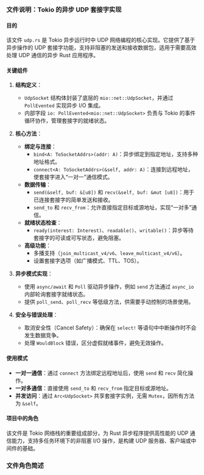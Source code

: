 ### 文件说明：Tokio 的异步 UDP 套接字实现

#### 目的
该文件 `udp.rs` 是 Tokio 异步运行时中 UDP 网络编程的核心实现。它提供了基于异步操作的 UDP 套接字功能，支持非阻塞的发送和接收数据包，适用于需要高效处理 UDP 通信的异步 Rust 应用程序。

#### 关键组件
1. **结构定义**：
   - `UdpSocket` 结构体封装了底层的 `mio::net::UdpSocket`，并通过 `PollEvented` 实现异步 I/O 集成。
   - 内部字段 `io: PollEvented<mio::net::UdpSocket>` 负责与 Tokio 的事件循环协作，管理套接字的就绪状态。

2. **核心方法**：
   - **绑定与连接**：
     - `bind<A: ToSocketAddrs>(addr: A)`：异步绑定到指定地址，支持多种地址格式。
     - `connect<A: ToSocketAddrs>(&self, addr: A)`：连接到远程地址，使套接字进入“一对一”通信模式。
   - **数据传输**：
     - `send(&self, buf: &[u8])` 和 `recv(&self, buf: &mut [u8])`：用于已连接套接字的简单发送和接收。
     - `send_to` 和 `recv_from`：允许直接指定目标或源地址，实现“一对多”通信。
   - **就绪状态检查**：
     - `ready(interest: Interest)`、`readable()`、`writable()`：异步等待套接字的可读或可写状态，避免阻塞。
   - **高级功能**：
     - 多播支持（`join_multicast_v4/v6`、`leave_multicast_v4/v6`）。
     - 设置套接字选项（如广播模式、TTL、TOS）。

3. **异步模式实现**：
   - 使用 `async/await` 和 `Poll` 驱动异步操作，例如 `send` 方法通过 `async_io` 内部轮询套接字就绪状态。
   - 提供 `poll_send`、`poll_recv` 等低级方法，供需要手动控制的场景使用。

4. **安全与错误处理**：
   - 取消安全性（Cancel Safety）：确保在 `select!` 等语句中中断操作时不会发生数据竞争。
   - 处理 `WouldBlock` 错误，区分虚假就绪事件，避免无效操作。

#### 使用模式
- **一对一通信**：通过 `connect` 方法绑定远程地址后，使用 `send` 和 `recv` 简化操作。
- **一对多通信**：直接使用 `send_to` 和 `recv_from` 指定目标或源地址。
- **并发访问**：通过 `Arc<UdpSocket>` 共享套接字实例，无需 `Mutex`，因所有方法为 `&self`。

#### 项目中的角色
该文件是 Tokio 网络栈的重要组成部分，为 Rust 异步程序提供高性能的 UDP 通信能力，支持多任务环境下的非阻塞 I/O 操作，是构建 UDP 服务器、客户端或中间件的基础。

### 文件角色简述